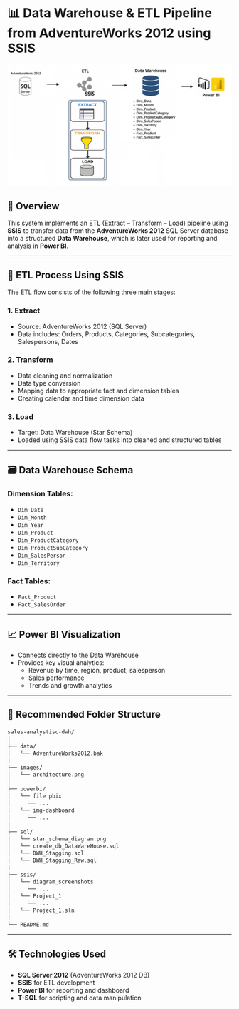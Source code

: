 
# 📊 Data Warehouse & ETL Pipeline from AdventureWorks 2012 using SSIS

![Architecture Diagram](./images/architecture.png)

## 🧩 Overview

This system implements an ETL (Extract – Transform – Load) pipeline using **SSIS** to transfer data from the **AdventureWorks 2012** SQL Server database into a structured **Data Warehouse**, which is later used for reporting and analysis in **Power BI**.

---

## 🔄 ETL Process Using SSIS

The ETL flow consists of the following three main stages:

### 1. Extract
- Source: AdventureWorks 2012 (SQL Server)
- Data includes: Orders, Products, Categories, Subcategories, Salespersons, Dates

### 2. Transform
- Data cleaning and normalization
- Data type conversion
- Mapping data to appropriate fact and dimension tables
- Creating calendar and time dimension data

### 3. Load
- Target: Data Warehouse (Star Schema)
- Loaded using SSIS data flow tasks into cleaned and structured tables

---

## 🗃️ Data Warehouse Schema

### Dimension Tables:
- `Dim_Date`
- `Dim_Month`
- `Dim_Year`
- `Dim_Product`
- `Dim_ProductCategory`
- `Dim_ProductSubCategory`
- `Dim_SalesPerson`
- `Dim_Territory`

### Fact Tables:
- `Fact_Product`
- `Fact_SalesOrder`

---

## 📈 Power BI Visualization

- Connects directly to the Data Warehouse
- Provides key visual analytics:
  - Revenue by time, region, product, salesperson
  - Sales performance
  - Trends and growth analytics

---

## 📁 Recommended Folder Structure

```
sales-analystisc-dwh/
│
├── data/
│   └── AdventureWorks2012.bak
│
├── images/
│   └── architecture.png
│
├── powerbi/
│   └── file pbix
│     └── ...
│   └── img-dashboard
│     └── ...
│
├── sql/
│   └── star_schema_diagram.png
│   └── create_db_DataWareHouse.sql
│   └── DWH_Stagging.sql
│   └── DWH_Stagging_Raw.sql
|
├── ssis/
│   └── diagram_screenshots
│     └── ...
│   └── Project_1
│     └── ...
│   └── Project_1.sln
│   
└── README.md
```

---

## 🛠️ Technologies Used

- **SQL Server 2012** (AdventureWorks 2012 DB)
- **SSIS** for ETL development
- **Power BI** for reporting and dashboard
- **T-SQL** for scripting and data manipulation

